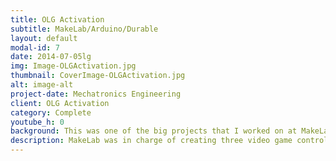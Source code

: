 ```yaml
---
title: OLG Activation
subtitle: MakeLab/Arduino/Durable 
layout: default
modal-id: 7
date: 2014-07-05lg
img: Image-OLGActivation.jpg
thumbnail: CoverImage-OLGActivation.jpg
alt: image-alt
project-date: Mechatronics Engineering
client: OLG Activation
category: Complete
youtube_h: 0
background: This was one of the big projects that I worked on at MakeLab. OLG wanted an activation trailer that has three physical video games for the PanAm Games. The trailer traveled all over Ontario for 2 months and thousands of people experienced the game.
description: MakeLab was in charge of creating three video game controllers. The three games were Relay, Kayak, and a Hand Cycle. I started halfway through the project timeline, so I was mainly working on the sensor embedding to the physical parts and interfacing with a PC to send keyboard commands. We used various sensors such as pressure pads, Piezo sensors, reed switches and gyroscopes to make custom game controllers. Individual game controllers were connected to data acquisition boards (Arduino based boards) and sent keyboard presses to the PC as a HID device. It was a fun project and the main challenges were to create a unique solution that is intuitive and extremely durable. I never worked on a piece of publicly used technology before and I learnt a lot about engineering design choices on how to make things durable, because if there are (roughly) 5000 random people using this for a game and they are excited, I guarantee you that they will try to break it! 
---
```

